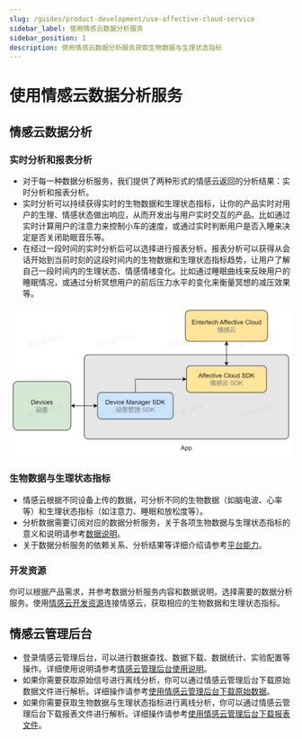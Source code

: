 ```yaml
---
slug: /guides/product-development/use-affective-cloud-service
sidebar_label: 使用情感云数据分析服务
sidebar_position: 1
description: 使用情感云数据分析服务获取生物数据与生理状态指标
---
```


# 使用情感云数据分析服务

## 情感云数据分析

### 实时分析和报表分析

- 对于每一种数据分析服务，我们提供了两种形式的情感云返回的分析结果：实时分析和报表分析。
- 实时分析可以持续获得实时的生物数据和生理状态指标，让你的产品实时对用户的生理、情感状态做出响应，从而开发出与用户实时交互的产品。比如通过实时计算用户的注意力来控制小车的速度，或通过实时判断用户是否入睡来决定是否关闭助眠音乐等。
- 在经过一段时间的实时分析后可以选择进行报表分析。报表分析可以获得从会话开始到当前时刻的这段时间内的生物数据和生理状态指标趋势，让用户了解自己一段时间内的生理状态、情感情绪变化。比如通过睡眠曲线来反映用户的睡眠情况，或通过分析冥想用户的前后压力水平的变化来衡量冥想的减压效果等。

![接入情感云 SDK](./image/integrate-affective-cloud-sdk.jpg)

### 生物数据与生理状态指标

- 情感云根据不同设备上传的数据，可分析不同的生物数据（如脑电波、心率等）和生理状态指标（如注意力、睡眠和放松度等）。
- 分析数据需要订阅对应的数据分析服务，关于各项生物数据与生理状态指标的意义和说明请参考[数据说明](./链接到情感云-数据说明)。
- 关于数据分析服务的依赖关系、分析结果等详细介绍请参考[平台能力](./链接到情感云-平台能力)。

### 开发资源

你可以根据产品需求，并参考数据分析服务内容和数据说明，选择需要的数据分析服务。使用[情感云开发资源](./链接到情感云-开发资源)连接情感云，获取相应的生物数据和生理状态指标。

## 情感云管理后台

- 登录情感云管理后台，可以进行数据查找、数据下载、数据统计、实验配置等操作。详细使用说明请参考[情感云管理后台使用说明](./)。
- 如果你需要获取原始信号进行离线分析，你可以通过情感云管理后台下载原始数据文件进行解析。详细操作请参考[使用情感云管理后台下载原始数据](./链接到数据-使用情感云管理后台下载原始数据)。
- 如果你需要获取生物数据与生理状态指标进行离线分析，你可以通过情感云管理后台下载报表文件进行解析。详细操作请参考[使用情感云管理后台下载报表文件](./链接到数据-使用情感云管理后台下载报表文件)。